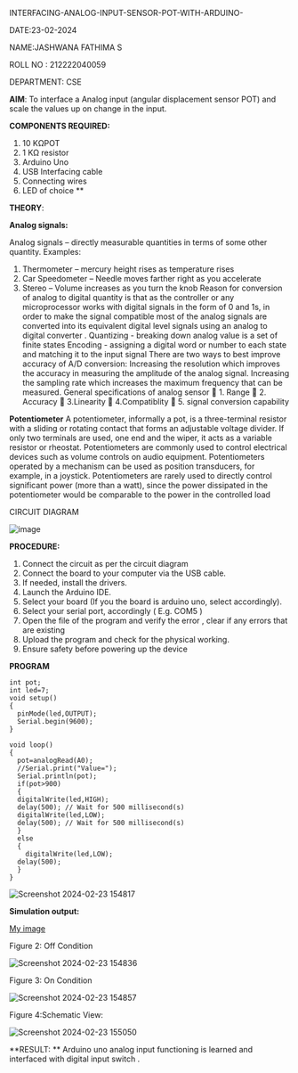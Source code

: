  INTERFACING-ANALOG-INPUT-SENSOR-POT-WITH-ARDUINO-
 
 DATE:23-02-2024
 
 NAME:JASHWANA FATHIMA S
 
 ROLL NO : 212222040059
 
 DEPARTMENT: CSE



**AIM**:  To interface a Analog  input (angular displacement sensor POT) and scale the values up on change in the input.


**COMPONENTS REQUIRED:**
1.	10 KΩPOT
2.	1 KΩ resistor 
3.	Arduino Uno 
4.	USB Interfacing cable 
5.	Connecting wires 
6.	LED of choice 
**


**THEORY**: 

**Analog signals:**

Analog signals – directly measurable quantities in terms of some other quantity.
Examples:
1. Thermometer – mercury height rises as temperature rises
2. Car Speedometer – Needle moves farther right as you accelerate
3. Stereo – Volume increases as you turn the knob
Reason for conversion of analog to digital quantity is that as the controller or any microprocessor works with digital signals in the form of 0 and 1s, in order to make the signal compatible  most of the analog signals are converted into its equivalent digital level signals using an analog to digital converter .
Quantizing - breaking down analog value is a set of finite states
Encoding - assigning a digital word or number to each state and matching it to the input signal
 There are two ways to best improve accuracy of A/D conversion:
Increasing the resolution which improves the accuracy in measuring the amplitude of the analog signal.
Increasing the sampling rate which increases the maximum frequency that can be measured.
General specifications of analog sensor
	1. Range
	2. Accuracy
	3.Linearity
	4.Compatiblity
	5. signal conversion capability

**Potentiometer**
A potentiometer, informally a pot, is a three-terminal resistor with a sliding or rotating contact that forms an adjustable voltage divider. If only two terminals are used, one end and the wiper, it acts as a variable resistor or rheostat.
Potentiometers are commonly used to control electrical devices such as volume controls on audio equipment. Potentiometers operated by a mechanism can be used as position transducers, for example, in a joystick. Potentiometers are rarely used to directly control significant power (more than a watt), since the power dissipated in the potentiometer would be comparable to the power in the controlled load

CIRCUIT DIAGRAM

![image](https://user-images.githubusercontent.com/36288975/163530788-eec3cdc3-95e8-4d2d-8349-6d0ea4c9439c.png)




**PROCEDURE:**

1.	Connect the circuit as per the circuit diagram 
2.	Connect the board to your computer via the USB cable.
3.	If needed, install the drivers.
4.	Launch the Arduino IDE.
5.	Select your board (If you the board is arduino uno, select accordingly).
6.	Select your serial port, accordingly ( E.g. COM5 )
7.	Open the file of the program  and verify the error , clear if any errors that are existing 
8.	Upload the program and check for the physical working. 
9.	Ensure safety before powering up the device 



**PROGRAM** 
 
```
int pot;
int led=7;
void setup()
{
  pinMode(led,OUTPUT);
  Serial.begin(9600);
}

void loop()
{
  pot=analogRead(A0);
  //Serial.print("Value=");
  Serial.println(pot);
  if(pot>900)
  {
  digitalWrite(led,HIGH);
  delay(500); // Wait for 500 millisecond(s)
  digitalWrite(led,LOW);
  delay(500); // Wait for 500 millisecond(s)
  }
  else
  {
    digitalWrite(led,LOW);
  delay(500); 
  }  
}
```

![Screenshot 2024-02-23 154817](https://github.com/Jashwanafathima/EXPERIMENT-NO--02-INTERFACING-ANALOG-INPUT-SENSOR-POT-WITH-ARDUINO-/assets/119560192/10ed1d58-fbb4-4fb3-a8ef-56149d4ee0de)

**Simulation output:** 


[My image](username.github.com/repository/img/image.jpg)

Figure 2: Off Condition

![Screenshot 2024-02-23 154836](https://github.com/Jashwanafathima/EXPERIMENT-NO--02-INTERFACING-ANALOG-INPUT-SENSOR-POT-WITH-ARDUINO-/assets/119560192/90772f00-e978-42d0-a551-d4773c185aff)

Figure 3: On Condition

![Screenshot 2024-02-23 154857](https://github.com/Jashwanafathima/EXPERIMENT-NO--02-INTERFACING-ANALOG-INPUT-SENSOR-POT-WITH-ARDUINO-/assets/119560192/4fede742-3b18-4da8-af7a-daa2ea5ff7b2)

Figure 4:Schematic View:

![Screenshot 2024-02-23 155050](https://github.com/Jashwanafathima/EXPERIMENT-NO--02-INTERFACING-ANALOG-INPUT-SENSOR-POT-WITH-ARDUINO-/assets/119560192/254c9fae-19b8-4379-96e6-1d3db349d7cd)








**RESULT: ** Arduino uno analog input functioning is learned and interfaced with digital input switch .
